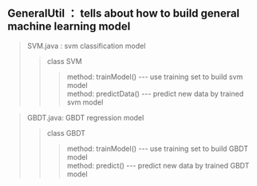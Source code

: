 ## GeneralUtil ： tells about how to build general machine learning model
> SVM.java : svm classification model
>> class SVM
>>> method: trainModel() --- use training set to build svm model 
</br> method: predictData() --- predict new data by trained svm model

> GBDT.java: GBDT regression model
>> class GBDT
>>> method: trainModel() --- use training set to build GBDT model 
</br> method: predict() --- predict new data by trained GBDT model
